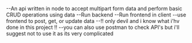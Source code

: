 --An api written in node to accept multipart form data and perform basic CRUD operations using data
--Run backend
--Run frontend in client
--use frontend to post, get, or update data
--!! only devil and i know what i'hv done in this project !!
--you can also use postman to check API's but i'll suggest not to use it as its very complicated
